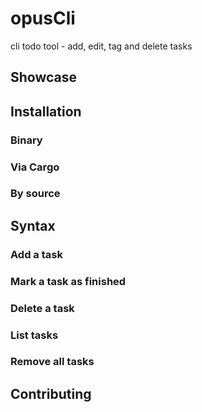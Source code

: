 # opusCli

cli todo tool - add, edit, tag and delete tasks

## Showcase
## Installation
### Binary
### Via Cargo
### By source
## Syntax
### Add a task
### Mark a task as finished
### Delete a task
### List tasks
### Remove all tasks
## Contributing
